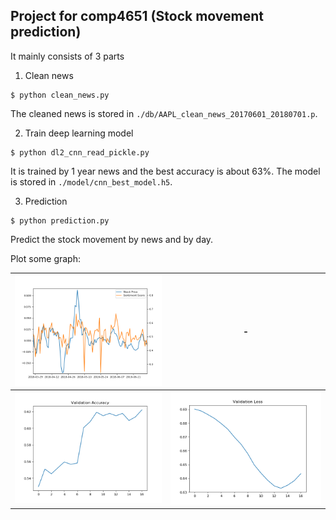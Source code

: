 ## Project for comp4651 (Stock movement prediction)
It mainly consists of 3 parts
1. Clean news
```shell
$ python clean_news.py
```
The cleaned news is stored in `./db/AAPL_clean_news_20170601_20180701.p`.

2. Train deep learning model
```shell
$ python dl2_cnn_read_pickle.py
```
It is trained by 1 year news and the best accuracy is about 63%. The model is stored in `./model/cnn_best_model.h5`.

3. Prediction
```shell
$ python prediction.py
```
Predict the stock movement by news and by day.


Plot some graph:

![trend](https://github.com/samsonchan666/comp4651-Project/blob/master/report/trend.png)|  -
:-------------------------:|:-------------------------:
![val_acc](https://github.com/samsonchan666/comp4651-Project/blob/master/report/val_acc.png) |![val_loss](https://github.com/samsonchan666/comp4651-Project/blob/master/report/val_loss.png) 
